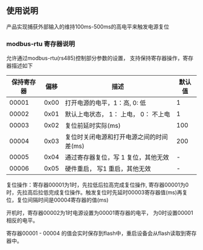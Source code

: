 ## 使用说明

产品实现捕获外部输入的维持100ms-500ms的高电平来触发电源复位


### modbus-rtu 寄存器说明

允许通过modbus-rtu(rs485)控制部分参数的设置， 支持保持寄存器操作，寄存器描述如下

|   保持寄存器 | 偏移 |   描述 | 默认值 |
| ---------- | ------ | -------- | ------ |
| 00001 |   0x00 |   打开电源的电平，1：高, 0: 低 | 1 |
| 00002 |   0x01 |   默认上电状态， 1： 上电， 0： 不上电    | 1 |
| 00003 |   0x02 |   复位前延时实际(ms)   | 100 |
| 00004 |   0x03 |   复位时关闭电源和打开电源之间的时间差(ms) | 200 |
| 00005 |   0x04 |   通过寄存器复位，写 1 复位，其他无效   | - |
| 00006 |   0x05 |   硬件重启， 写1 重启，其他无效 | - |

复位操作：寄存器00001为1时，先拉低后拉高完成复位操作, 寄存器00001为0时，先拉高后拉低完成复位操作。触发复位时先延时00003寄存器值(ms)再复位，复位间隔时间是00004寄存器的值(ms)

开机时，寄存器00002为1时电源设置为00001寄存器的电平， 为0时设置00001相反的电平。

寄存器00001 - 00004 的值会实时保存到flash中，重启设备会从flash读取到寄存器中。

